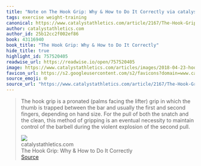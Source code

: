 ```yaml
---
title: "Note on The Hook Grip: Why & How to Do It Correctly via catalystathletics.com"
tags: exercise weight-training
canonical: https://www.catalystathletics.com/article/2167/The-Hook-Grip-Why-How-to-Do-It-Correctly/
author: catalystathletics.com
author_id: 25b12cc2f002ef86
book: 43116940
book_title: "The Hook Grip: Why & How to Do It Correctly"
hide_title: true
highlight_id: 757520405
readwise_url: https://readwise.io/open/757520405
image: https://www.catalystathletics.com/articles/images/2018-04-23-hookGrip.jpg
favicon_url: https://s2.googleusercontent.com/s2/favicons?domain=www.catalystathletics.com
source_emoji: 🌐
source_url: "https://www.catalystathletics.com/article/2167/The-Hook-Grip-Why-How-to-Do-It-Correctly/#:~:text=The%20hook%20grip,the%20second%20pull."
---
```


> The hook grip is a pronated (palms facing the lifter) grip in which the thumb is trapped between the bar and usually the first and second fingers, depending on hand size. For the pull of both the snatch and the clean, this method of gripping is an eventual necessity to maintain control of the barbell during the violent explosion of the second pull.
> <div class="quoteback-footer"><div class="quoteback-avatar"><img class="mini-favicon" src="https://s2.googleusercontent.com/s2/favicons?domain=www.catalystathletics.com"></div><div class="quoteback-metadata"><div class="metadata-inner"><span style="display:none">FROM:</span><div aria-label="catalystathletics.com" class="quoteback-author"> catalystathletics.com</div><div aria-label="The Hook Grip: Why & How to Do It Correctly" class="quoteback-title"> The Hook Grip: Why & How to Do It Correctly</div></div></div><div class="quoteback-backlink"><a target="_blank" aria-label="go to the full text of this quotation" rel="noopener" href="https://www.catalystathletics.com/article/2167/The-Hook-Grip-Why-How-to-Do-It-Correctly/#:~:text=The%20hook%20grip,the%20second%20pull." class="quoteback-arrow"> Source</a></div></div>
